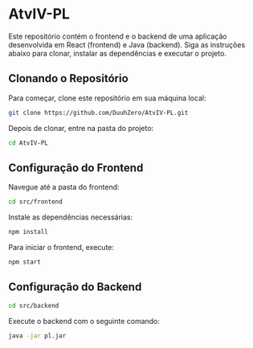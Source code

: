 # AtvIV-PL

Este repositório contém o frontend e o backend de uma aplicação desenvolvida em React (frontend) e Java (backend). Siga as instruções abaixo para clonar, instalar as dependências e executar o projeto.

## Clonando o Repositório

Para começar, clone este repositório em sua máquina local:

```bash
git clone https://github.com/DuuhZero/AtvIV-PL.git
```

Depois de clonar, entre na pasta do projeto:
```bash
cd AtvIV-PL
```
## Configuração do Frontend

Navegue até a pasta do frontend:

```bash
cd src/frontend
```

Instale as dependências necessárias:

```bash
npm install
```
Para iniciar o frontend, execute:

```bash
npm start
```

## Configuração do Backend

```bash
cd src/backend
```

Execute o backend com o seguinte comando:

```bash
java -jar pl.jar
```

